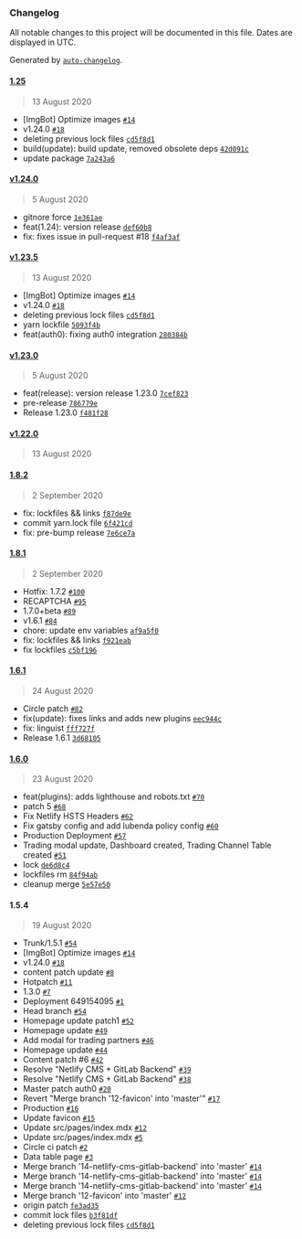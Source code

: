 ### Changelog

All notable changes to this project will be documented in this file. Dates are displayed in UTC.

Generated by [`auto-changelog`](https://github.com/CookPete/auto-changelog).

#### [1.25](https://github.com/freight-trust/webapp/compare/v1.24.0...1.25)

> 13 August 2020

- [ImgBot] Optimize images [`#14`](https://github.com/freight-trust/webapp/pull/14)
- v1.24.0 [`#18`](https://github.com/freight-trust/webapp/pull/18)
- deleting previous lock files [`cd5f8d1`](https://github.com/freight-trust/webapp/commit/cd5f8d1b6430a73f076b4c19ea8ad25b0520e0bf)
- build(update): build update, removed obsolete deps [`42d091c`](https://github.com/freight-trust/webapp/commit/42d091c1a4e43259226d9666c248690098ed02fb)
- update package [`7a243a6`](https://github.com/freight-trust/webapp/commit/7a243a60eddad2352810ce1883881491a768eb65)

#### [v1.24.0](https://github.com/freight-trust/webapp/compare/v1.23.5...v1.24.0)

> 5 August 2020

- gitnore force [`1e361ae`](https://github.com/freight-trust/webapp/commit/1e361ae7ac00cacce4394dd78f58db67fcb946b9)
- feat(1.24): version release [`def60b8`](https://github.com/freight-trust/webapp/commit/def60b832cc6d2d9175406215367a89e799360d6)
- fix: fixes issue in pull-request #18 [`f4af3af`](https://github.com/freight-trust/webapp/commit/f4af3af83b11cf8097f19aa8d66faab417b001d7)

#### [v1.23.5](https://github.com/freight-trust/webapp/compare/v1.23.0...v1.23.5)

> 13 August 2020

- [ImgBot] Optimize images [`#14`](https://github.com/freight-trust/webapp/pull/14)
- v1.24.0 [`#18`](https://github.com/freight-trust/webapp/pull/18)
- deleting previous lock files [`cd5f8d1`](https://github.com/freight-trust/webapp/commit/cd5f8d1b6430a73f076b4c19ea8ad25b0520e0bf)
- yarn lockfile [`5093f4b`](https://github.com/freight-trust/webapp/commit/5093f4ba4b9a570421ffda312dcc83d43f5fc056)
- feat(auth0): fixing auth0 integration [`280384b`](https://github.com/freight-trust/webapp/commit/280384b397f7c4c7d0780910868e3969fa404d85)

#### [v1.23.0](https://github.com/freight-trust/webapp/compare/v1.22.0...v1.23.0)

> 5 August 2020

- feat(release): version release 1.23.0 [`7cef823`](https://github.com/freight-trust/webapp/commit/7cef8236c5276e6b790f322c0bb47dc9adf99582)
- pre-release [`786779e`](https://github.com/freight-trust/webapp/commit/786779e619e44a34c5a45ef0843219a270e1da44)
- Release 1.23.0 [`f481f28`](https://github.com/freight-trust/webapp/commit/f481f286ac6fca8dc17fafe86243c325d91482ca)

#### [v1.22.0](https://github.com/freight-trust/webapp/compare/1.8.2...v1.22.0)

> 13 August 2020

#### [1.8.2](https://github.com/freight-trust/webapp/compare/1.8.1...1.8.2)

> 2 September 2020

- fix: lockfiles && links [`f87de9e`](https://github.com/freight-trust/webapp/commit/f87de9e25fbde250190bbb4ba994e96f682c7334)
- commit yarn.lock file [`6f421cd`](https://github.com/freight-trust/webapp/commit/6f421cd88d5f29465053c25f504054d6a034fc63)
- fix: pre-bump release [`7e6ce7a`](https://github.com/freight-trust/webapp/commit/7e6ce7a2a8609f0f6d5a1260f721aaa75eed03f5)

#### [1.8.1](https://github.com/freight-trust/webapp/compare/1.6.1...1.8.1)

> 2 September 2020

- Hotfix: 1.7.2 [`#100`](https://github.com/freight-trust/webapp/pull/100)
- RECAPTCHA [`#95`](https://github.com/freight-trust/webapp/pull/95)
- 1.7.0+beta [`#89`](https://github.com/freight-trust/webapp/pull/89)
- v1.6.1 [`#84`](https://github.com/freight-trust/webapp/pull/84)
- chore: update env variables [`af9a5f0`](https://github.com/freight-trust/webapp/commit/af9a5f0c8a33863c83e0580c3027a75ea8fbc7e5)
- fix: lockfiles && links [`f921eab`](https://github.com/freight-trust/webapp/commit/f921eabba30c0914880e394b3c3cbdce546f0cc9)
- fix lockfiles [`c5bf196`](https://github.com/freight-trust/webapp/commit/c5bf196c16af7598887ec2de6baaab6d9b2097a2)

#### [1.6.1](https://github.com/freight-trust/webapp/compare/1.6.0...1.6.1)

> 24 August 2020

- Circle patch [`#82`](https://github.com/freight-trust/webapp/pull/82)
- fix(update): fixes links and adds new plugins [`eec944c`](https://github.com/freight-trust/webapp/commit/eec944cbbe28bef45566365b69b5931045bbe070)
- fix: linguist [`fff727f`](https://github.com/freight-trust/webapp/commit/fff727faff68b42d9f7316cc5bb431360288d776)
- Release 1.6.1 [`3d68105`](https://github.com/freight-trust/webapp/commit/3d681058ec3932812e27d0bd1e6182f95e7ce441)

#### [1.6.0](https://github.com/freight-trust/webapp/compare/1.5.4...1.6.0)

> 23 August 2020

- feat(plugins): adds lighthouse and robots.txt [`#70`](https://github.com/freight-trust/webapp/pull/70)
- patch 5 [`#68`](https://github.com/freight-trust/webapp/pull/68)
- Fix Netlify HSTS Headers [`#62`](https://github.com/freight-trust/webapp/pull/62)
- Fix gatsby config and add lubenda policy config [`#60`](https://github.com/freight-trust/webapp/pull/60)
- Production Deployment [`#57`](https://github.com/freight-trust/webapp/pull/57)
- Trading modal update, Dashboard created, Trading Channel Table created [`#51`](https://github.com/freight-trust/webapp/pull/51)
- lock [`de6d8c4`](https://github.com/freight-trust/webapp/commit/de6d8c4ec76389583c473b4961051be2fe6245a5)
- lockfiles rm [`84f94ab`](https://github.com/freight-trust/webapp/commit/84f94abf5e4efd02184cb04933f693e9e169f3fd)
- cleanup merge [`5e57e50`](https://github.com/freight-trust/webapp/commit/5e57e50d4a5ab21f7b28979e3817b384cd68f03d)

#### 1.5.4

> 19 August 2020

- Trunk/1.5.1 [`#54`](https://github.com/freight-trust/webapp/pull/54)
- [ImgBot] Optimize images [`#14`](https://github.com/freight-trust/webapp/pull/14)
- v1.24.0 [`#18`](https://github.com/freight-trust/webapp/pull/18)
- content patch update [`#8`](https://github.com/freight-trust/webapp/pull/8)
- Hotpatch [`#11`](https://github.com/freight-trust/webapp/pull/11)
- 1.3.0 [`#7`](https://github.com/freight-trust/webapp/pull/7)
- Deployment 649154095 [`#1`](https://github.com/freight-trust/webapp/pull/1)
- Head branch [`#54`](https://github.com/freight-trust/webapp/pull/54)
- Homepage update patch1 [`#52`](https://github.com/freight-trust/webapp/pull/52)
- Homepage update [`#49`](https://github.com/freight-trust/webapp/pull/49)
- Add modal for trading partners [`#46`](https://github.com/freight-trust/webapp/pull/46)
- Homepage update [`#44`](https://github.com/freight-trust/webapp/pull/44)
- Content patch #6 [`#42`](https://github.com/freight-trust/webapp/pull/42)
- Resolve "Netlify CMS + GitLab Backend" [`#39`](https://github.com/freight-trust/webapp/pull/39)
- Resolve "Netlify CMS + GitLab Backend" [`#38`](https://github.com/freight-trust/webapp/pull/38)
- Master patch auth0 [`#20`](https://github.com/freight-trust/webapp/pull/20)
- Revert "Merge branch '12-favicon' into 'master'" [`#17`](https://github.com/freight-trust/webapp/pull/17)
- Production [`#16`](https://github.com/freight-trust/webapp/pull/16)
- Update favicon [`#15`](https://github.com/freight-trust/webapp/pull/15)
- Update src/pages/index.mdx [`#12`](https://github.com/freight-trust/webapp/pull/12)
- Update src/pages/index.mdx [`#5`](https://github.com/freight-trust/webapp/pull/5)
- Circle ci patch [`#2`](https://github.com/freight-trust/webapp/pull/2)
- Data table page [`#3`](https://github.com/freight-trust/webapp/pull/3)
- Merge branch '14-netlify-cms-gitlab-backend' into 'master' [`#14`](https://github.com/freight-trust/webapp/issues/14)
- Merge branch '14-netlify-cms-gitlab-backend' into 'master' [`#14`](https://github.com/freight-trust/webapp/issues/14)
- Merge branch '14-netlify-cms-gitlab-backend' into 'master' [`#14`](https://github.com/freight-trust/webapp/issues/14)
- Merge branch '12-favicon' into 'master' [`#12`](https://github.com/freight-trust/webapp/issues/12)
- origin patch [`fe3ad35`](https://github.com/freight-trust/webapp/commit/fe3ad352101057353a1bdd5a19076b8da7b65d28)
- commit lock files [`b3f81df`](https://github.com/freight-trust/webapp/commit/b3f81df1772e77816be574aa1802046cd9ec9c14)
- deleting previous lock files [`cd5f8d1`](https://github.com/freight-trust/webapp/commit/cd5f8d1b6430a73f076b4c19ea8ad25b0520e0bf)

